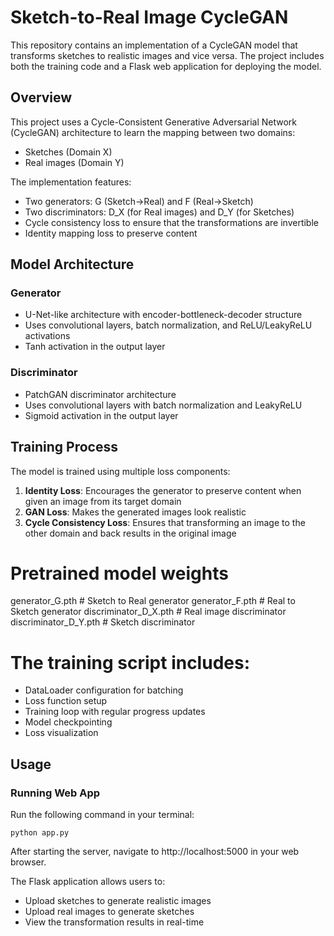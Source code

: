 # Sketch-to-Real Image CycleGAN

This repository contains an implementation of a CycleGAN model that transforms sketches to realistic images and vice versa. The project includes both the training code and a Flask web application for deploying the model.

## Overview

This project uses a Cycle-Consistent Generative Adversarial Network (CycleGAN) architecture to learn the mapping between two domains:
- Sketches (Domain X)
- Real images (Domain Y)

The implementation features:
- Two generators: G (Sketch→Real) and F (Real→Sketch)
- Two discriminators: D_X (for Real images) and D_Y (for Sketches)
- Cycle consistency loss to ensure that the transformations are invertible
- Identity mapping loss to preserve content

## Model Architecture

### Generator
- U-Net-like architecture with encoder-bottleneck-decoder structure
- Uses convolutional layers, batch normalization, and ReLU/LeakyReLU activations
- Tanh activation in the output layer

### Discriminator
- PatchGAN discriminator architecture
- Uses convolutional layers with batch normalization and LeakyReLU
- Sigmoid activation in the output layer

## Training Process

The model is trained using multiple loss components:
1. **Identity Loss**: Encourages the generator to preserve content when given an image from its target domain
2. **GAN Loss**: Makes the generated images look realistic
3. **Cycle Consistency Loss**: Ensures that transforming an image to the other domain and back results in the original image

# Pretrained model weights
generator_G.pth # Sketch to Real generator
generator_F.pth # Real to Sketch generator
discriminator_D_X.pth # Real image discriminator
discriminator_D_Y.pth # Sketch discriminator

# The training script includes:
- DataLoader configuration for batching
- Loss function setup
- Training loop with regular progress updates
- Model checkpointing
- Loss visualization

## Usage

### Running Web App

Run the following command in your terminal:

`python app.py`

After starting the server, navigate to http://localhost:5000 in your web browser.

The Flask application allows users to:

- Upload sketches to generate realistic images  
- Upload real images to generate sketches  
- View the transformation results in real-time

